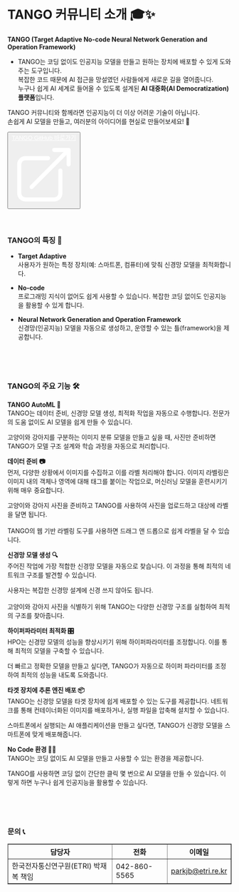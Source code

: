 # TANGO 커뮤니티 소개 🎓✨
**TANGO (Target Adaptive No-code Neural Network Generation and Operation Framework)**
<br>
- TANGO는 코딩 없이도 인공지능 모델을 만들고 원하는 장치에 배포할 수 있게 도와주는 도구입니다.<br>복잡한 코드 때문에 AI 접근을 망설였던 사람들에게 새로운 길을 열어줍니다.<br>누구나 쉽게 AI 세계로 들어올 수 있도록 설계된 **AI 대중화(AI Democratization) 플랫폼**입니다.

TANGO 커뮤니티와 함께라면 인공지능이 더 이상 어려운 기술이 아닙니다.<br>손쉽게 AI 모델을 만들고, 여러분의 아이디어를 현실로 만들어보세요! 🌈

<button class="bg-secondary py-1 px-4 rounded-full hover:bg-secondaryLight transition duration-200 mr-4">
    <a href="https://github.com/ML-TANGO/TANGO" target="_blank"
        class="flex items-center gap-2 text-white no-underline duration-200 text-sm hover:text-white hover:translate-y-0" style="color: white">
            TANGO GitHub 바로가기
            <svg xmlns="http://www.w3.org/2000/svg" fill="none" viewBox="0 0 24 24" stroke-width="1.5" stroke="white" class="size-5">
                <path stroke-linecap="round" stroke-linejoin="round" d="M13.5 6H5.25A2.25 2.25 0 0 0 3 8.25v10.5A2.25 2.25 0 0 0 5.25 21h10.5A2.25 2.25 0 0 0 18 18.75V10.5m-10.5 6L21 3m0 0h-5.25M21 3v5.25" />
            </svg>
    </a>
</button>

<br>
<br>
<br>



### TANGO의 특징 🚀

- **Target Adaptive**<br>
사용자가 원하는 특정 장치(예: 스마트폰, 컴퓨터)에 맞춰 신경망 모델을 최적화합니다.

- **No-code**<br>
프로그래밍 지식이 없어도 쉽게 사용할 수 있습니다. 복잡한 코딩 없이도 인공지능을 활용할 수 있게 합니다.

- **Neural Network Generation and Operation Framework**<br>
신경망(인공지능) 모델을 자동으로 생성하고, 운영할 수 있는 틀(framework)을 제공합니다.


<br>
<br>
<br>


### TANGO의 주요 기능 🛠️

**TANGO AutoML 🧠**  
TANGO는 데이터 준비, 신경망 모델 생성, 최적화 작업을 자동으로 수행합니다. 전문가의 도움 없이도 AI 모델을 쉽게 만들 수 있습니다.  
<p class="text-sm rounded-lg py-5 px-8 bg-bglv1">
    고양이와 강아지를 구분하는 이미지 분류 모델을 만들고 싶을 때, 사진만 준비하면 TANGO가 모델 구조 설계와 학습 과정을 자동으로 처리합니다.
</p>

**데이터 준비 📷**  
먼저, 다양한 상황에서 이미지를 수집하고 이를 라벨 처리해야 합니다. 이미지 라벨링은 이미지 내의 객체나 영역에 대해 태그를 붙이는 작업으로, 머신러닝 모델을 훈련시키기 위해 매우 중요합니다.

<p class="text-sm rounded-lg py-5 px-8 bg-bglv1">
    고양이와 강아지 사진을 준비하고 TANGO를 사용하여 사진을 업로드하고 대상에 라벨을 달면 됩니다.<br><br>TANGO의 웹 기반 라벨링 도구를 사용하면 드래그 앤 드롭으로 쉽게 라벨을 달 수 있습니다.
</p>

**신경망 모델 생성 🔍**  
주어진 작업에 가장 적합한 신경망 모델을 자동으로 찾습니다. 이 과정을 통해 최적의 네트워크 구조를 발견할 수 있습니다. 

<p class="text-sm rounded-lg py-5 px-8 bg-bglv1">
    사용자는 복잡한 신경망 설계에 신경 쓰지 않아도 됩니다.<br><br>고양이와 강아지 사진을 식별하기 위해 TANGO는 다양한 신경망 구조를 실험하여 최적의 구조를 찾아줍니다.
</p>

**하이퍼파라미터 최적화 🎛️**  
HPO는 신경망 모델의 성능을 향상시키기 위해 하이퍼파라미터를 조정합니다. 이를 통해 최적의 모델을 구축할 수 있습니다. 

<p class="text-sm rounded-lg py-5 px-8 bg-bglv1">
    더 빠르고 정확한 모델을 만들고 싶다면, TANGO가 자동으로 하이퍼 파라미터를 조정하여 최적의 성능을 내도록 도와줍니다.
</p>

**타겟 장치에 추론 엔진 배포 📦**  
TANGO는 신경망 모델을 타겟 장치에 쉽게 배포할 수 있는 도구를 제공합니다. 네트워크를 통해 컨테이너화된 이미지를 배포하거나, 실행 파일을 압축해 설치할 수 있습니다. 

<p class="text-sm rounded-lg py-5 px-8 bg-bglv1">
    스마트폰에서 실행되는 AI 애플리케이션을 만들고 싶다면, TANGO가 신경망 모델을 스마트폰에 맞게 배포해줍니다.
</p>

**No Code 환경 👩‍💻**  
TANGO는 코딩 없이도 AI 모델을 만들고 사용할 수 있는 환경을 제공합니다. 

<p class="text-sm rounded-lg py-5 px-8 bg-bglv1">
    TANGO를 사용하면 코딩 없이 간단한 클릭 몇 번으로 AI 모델을 만들 수 있습니다. 이렇게 하면 누구나 쉽게 인공지능을 활용할 수 있습니다.
</p>
<br>
<br>
<br>


### 문의 📞

<table border="1" cellpadding="10" cellspacing="0" style="width: 100%; border-collapse: collapse" class="table-auto w-auto border-collapse mb-6 h-auto align-middle border-graylv2 text-left">
    <thead class="text-left bg-bglv1">
        <tr style="text-align: center">
            <th class="font-bold">담당자</th>
            <th class="font-bold">전화</th>
            <th class="font-bold">이메일</th>
        </tr>
    </thead>
    <tbody class="text-left">
        <tr>
            <td>한국전자통신연구원(ETRI) 박재복 책임</td>
            <td>042-860-5565</td>
            <td>
                <a href="mailto:parkjb@etri.re.kr" class="text-sm">
                    parkjb@etri.re.kr
                </a>
            </td>
        </tr>
    </tbody>
</table>